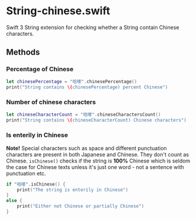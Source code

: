 # String-chinese.swift
Swift 3 String extension for checking whether a String contain Chinese characters.

## Methods

### Percentage of Chinese
```swift
let chinesePercentage = "哈喽".chinesePercentage()
print("String contains \(chinesePercentage) percent Chinese")
```

### Number of chinese characters
```swift
let chineseCharacterCount = "哈喽".chineseCharactersCount()
print("String contains \(chineseCharacterCount) Chinese characters")
```

### Is enterily in Chinese
**Note!** Special characters such as space and different punctuation characters are present in both Japanese and Chinese. They don't count as Chinese. `isChinese()` checks if the string is **100%** Chinese which is seldom the case for Chinese texts unless it's just one word - not a sentence with punctuation etc.

```swift
if "哈喽".isChinese() {
    print("The string is enterily in Chinese")}
else {
	print("Either not Chinese or partially Chinese")}
```
